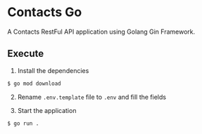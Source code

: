 # Contacts Go
A Contacts RestFul API application using Golang Gin Framework.

## Execute
1. Install the dependencies
```bash
$ go mod download
```

2. Rename ```.env.template``` file to ```.env``` and fill the fields

3. Start the application
```bash
$ go run .
```